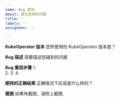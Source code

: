 ```yaml
---
name: Bug 提交
about: 提交具体的问题
title: ''
labels: ''
assignees: ''

---
```


**KubeOperator 版本**
您所使用的 KubeOperator 版本是？

**Bug 描述**
简要描述您碰到的问题

**Bug 重现步骤**
1.  
2. 
3. 
4. 

**期待的正确结果**
正确情况下应该是什么样的？

**截图**
如果有截图，请附上截图.
